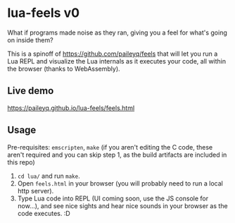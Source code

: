 # lua-feels v0

What if programs made noise as they ran, giving you a feel for what's going on inside them?

This is a spinoff of https://github.com/paileyq/feels that will let you run a Lua REPL and visualize the Lua internals as it executes your code, all within the browser (thanks to WebAssembly).

## Live demo

https://paileyq.github.io/lua-feels/feels.html

## Usage

Pre-requisites: `emscripten`, `make` (if you aren't editing the C code, these aren't required and you can skip step 1, as the build artifacts are included in this repo)

1. `cd lua/` and run `make`.
2. Open `feels.html` in your browser (you will probably need to run a local http server).
3. Type Lua code into REPL (UI coming soon, use the JS console for now...), and see nice sights and hear nice sounds in your browser as the code executes. :D
